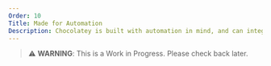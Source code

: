 ```yaml
---
Order: 10
Title: Made for Automation
Description: Chocolatey is built with automation in mind, and can integrate into any workflow
---
```


> :warning: **WARNING**: This is a Work in Progress. Please check back later.